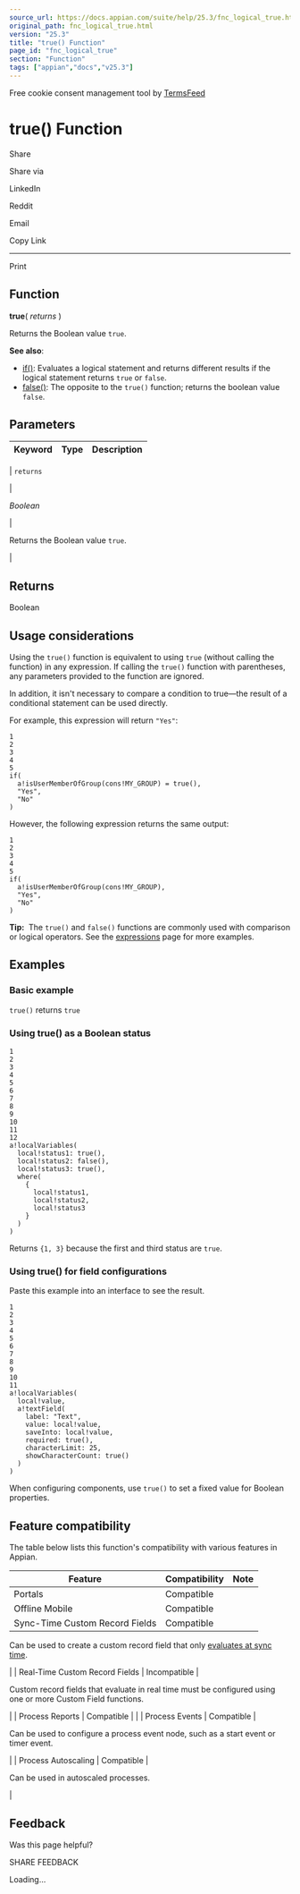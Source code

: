 ```yaml
---
source_url: https://docs.appian.com/suite/help/25.3/fnc_logical_true.html
original_path: fnc_logical_true.html
version: "25.3"
title: "true() Function"
page_id: "fnc_logical_true"
section: "Function"
tags: ["appian","docs","v25.3"]
---
```



Free cookie consent management tool by [TermsFeed](https://www.termsfeed.com/)

# true() Function

Share

Share via

LinkedIn

Reddit

Email

Copy Link

* * *

Print

## Function

**true**( _returns_ )

Returns the Boolean value `true`.

**See also**:

-   [if()](fnc_logical_if.html): Evaluates a logical statement and returns different results if the logical statement returns `true` or `false`.
-   [false()](fnc_logical_false.html): The opposite to the `true()` function; returns the boolean value `false`.

## Parameters

| Keyword | Type | Description |
| --- | --- | --- |
|
`returns`

 |

_Boolean_

 |

Returns the Boolean value `true`.

 |

## Returns

Boolean

## Usage considerations

Using the `true()` function is equivalent to using `true` (without calling the function) in any expression. If calling the `true()` function with parentheses, any parameters provided to the function are ignored.

In addition, it isn't necessary to compare a condition to true—the result of a conditional statement can be used directly.

For example, this expression will return `"Yes"`:

```
1
2
3
4
5
if(
  a!isUserMemberOfGroup(cons!MY_GROUP) = true(),
  "Yes",
  "No"
)
```

However, the following expression returns the same output:

```
1
2
3
4
5
if(
  a!isUserMemberOfGroup(cons!MY_GROUP),
  "Yes",
  "No"
)
```

**Tip:**  The `true()` and `false()` functions are commonly used with comparison or logical operators. See the [expressions](parts-of-an-expression.html#comparison-operators) page for more examples.

## Examples

### Basic example

`true()` returns `true`

### Using true() as a Boolean status

```
1
2
3
4
5
6
7
8
9
10
11
12
a!localVariables(
  local!status1: true(),
  local!status2: false(),
  local!status3: true(),
  where(
    {
      local!status1,
      local!status2,
      local!status3
    }
  )
)
```

Returns `{1, 3}` because the first and third status are `true`.

### Using true() for field configurations

Paste this example into an interface to see the result.

```
1
2
3
4
5
6
7
8
9
10
11
a!localVariables(
  local!value,
  a!textField(
    label: "Text",
    value: local!value,
    saveInto: local!value,
    required: true(),
    characterLimit: 25,
    showCharacterCount: true()
  )
)
```

When configuring components, use `true()` to set a fixed value for Boolean properties.

## Feature compatibility

The table below lists this function's compatibility with various features in Appian.

| Feature | Compatibility | Note |
| --- | --- | --- |
| Portals | Compatible |  |
| Offline Mobile | Compatible |  |
| Sync-Time Custom Record Fields | Compatible |
Can be used to create a custom record field that only [evaluates at sync time](custom-record-fields.html#prodlink-sync-time-evaluations).

 |
| Real-Time Custom Record Fields | Incompatible |

Custom record fields that evaluate in real time must be configured using one or more Custom Field functions.

 |
| Process Reports | Compatible |  |
| Process Events | Compatible |

Can be used to configure a process event node, such as a start event or timer event.

 |
| Process Autoscaling | Compatible |

Can be used in autoscaled processes.

 |

## Feedback

Was this page helpful?

SHARE FEEDBACK

Loading...